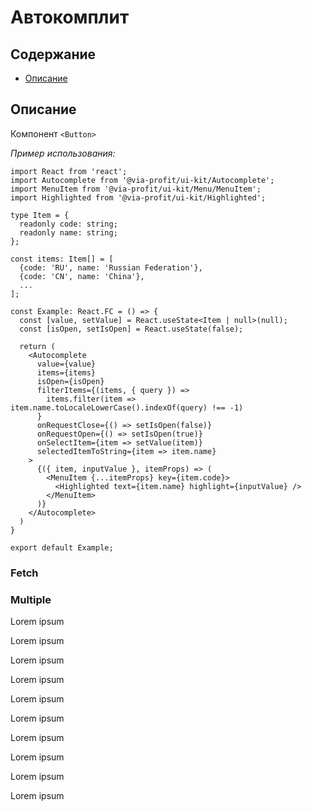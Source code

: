 # Автокомплит

## Содержание

- [Описание](#описание)

## Описание

Компонент `<Button>` 

_Пример использования:_

```tsx
import React from 'react';
import Autocomplete from '@via-profit/ui-kit/Autocomplete';
import MenuItem from '@via-profit/ui-kit/Menu/MenuItem';
import Highlighted from '@via-profit/ui-kit/Highlighted';

type Item = {
  readonly code: string;
  readonly name: string;
};

const items: Item[] = [
  {code: 'RU', name: 'Russian Federation'},
  {code: 'CN', name: 'China'},
  ...
];

const Example: React.FC = () => {
  const [value, setValue] = React.useState<Item | null>(null);
  const [isOpen, setIsOpen] = React.useState(false);

  return (
    <Autocomplete
      value={value}
      items={items}
      isOpen={isOpen}
      filterItems={(items, { query }) =>
        items.filter(item => item.name.toLocaleLowerCase().indexOf(query) !== -1)
      }
      onRequestClose={() => setIsOpen(false)}
      onRequestOpen={() => setIsOpen(true)}
      onSelectItem={item => setValue(item)}
      selectedItemToString={item => item.name}
    >
      {({ item, inputValue }, itemProps) => (
        <MenuItem {...itemProps} key={item.code}>
          <Highlighted text={item.name} highlight={inputValue} />
        </MenuItem>
      )}
    </Autocomplete>
  )
}

export default Example;
```

<ExampleAutocompleteOverview />


### Fetch

<ExampleAutocompleteFetch />


### Multiple

<ExampleAutocompleteMultiple />


Lorem ipsum

Lorem ipsum


Lorem ipsum

Lorem ipsum


Lorem ipsum

Lorem ipsum


Lorem ipsum

Lorem ipsum


Lorem ipsum

Lorem ipsum


